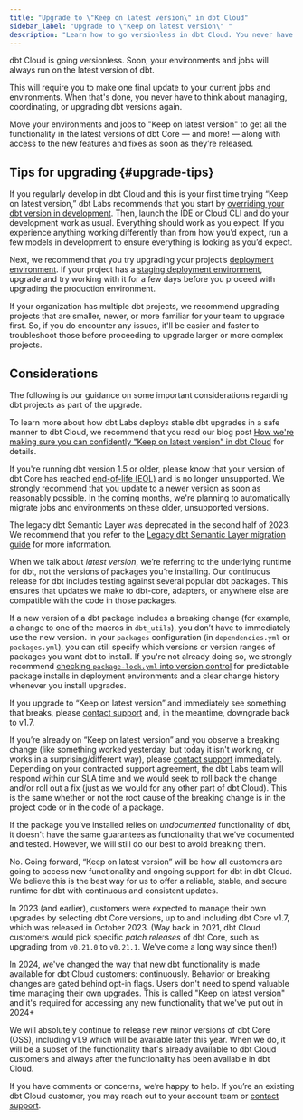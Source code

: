 ```yaml
---
title: "Upgrade to \"Keep on latest version\" in dbt Cloud"
sidebar_label: "Upgrade to \"Keep on latest version\" "
description: "Learn how to go versionless in dbt Cloud. You never have to perform an upgrade again. Plus, you'll be able to access new features and enhancements as soon as they become available. "
---
```


dbt Cloud is going versionless. Soon, your environments and jobs will always run on the latest version of dbt.

This will require you to make one final update to your current jobs and environments. When that's done, you never have to think about managing, coordinating, or upgrading dbt versions again.

Move your environments and jobs to "Keep on latest version" to get all the functionality in the latest versions of dbt Core &mdash; and more! &mdash; along with access to the new features and fixes as soon as they’re released.

## Tips for upgrading {#upgrade-tips}

If you regularly develop in dbt Cloud and this is your first time trying “Keep on latest version,” dbt Labs recommends that you start by [overriding your dbt version in development](/docs/dbt-versions/upgrade-dbt-version-in-cloud#override-dbt-version). Then, launch the IDE or Cloud CLI and do your development work as usual. Everything should work as you expect. If you experience anything working differently than from how you’d expect, run a few models in development to ensure everything is looking as you’d expect.

Next, we recommend that you try upgrading your project’s [deployment environment](/docs/dbt-versions/upgrade-dbt-version-in-cloud#environments). If your project has a [staging deployment environment](/docs/deploy/deploy-environments#staging-environment), upgrade and try working with it for a few days before you proceed with upgrading the production environment. 

If your organization has multiple dbt projects, we recommend upgrading projects that are smaller, newer, or more familiar for your team to upgrade first. So, if you do encounter any issues, it'll be easier and faster to troubleshoot those before proceeding to upgrade larger or more complex projects.

## Considerations

The following is our guidance on some important considerations regarding dbt projects as part of the upgrade. 

To learn more about how dbt Labs deploys stable dbt upgrades in a safe manner to dbt Cloud, we recommend that you read our blog post [How we're making sure you can confidently "Keep on latest version" in dbt Cloud](https://docs.getdbt.com/blog/latest-dbt-stability) for details.

<Expandable alt_header="I'm using an old version of dbt. What should I do?" >

If you're running dbt version 1.5 or older, please know that your version of dbt Core has reached [end-of-life (EOL)](/docs/dbt-versions/core#eol-version-support) and is no longer unsupported. We strongly recommend that you update to a newer version as soon as reasonably possible. In the coming months, we're planning to automatically migrate jobs and environments on these older, unsupported versions.

</Expandable>

<Expandable alt_header="I'm using the legacy metrics definitions from dbt Core version ≤1.5. What should I do?" >

The legacy dbt Semantic Layer was deprecated in the second half of 2023. We recommend that you refer to the [Legacy dbt Semantic Layer migration guide](/guides/sl-migration?step=1) for more information.

</Expandable>

<Expandable alt_header="What about breaking changes to packages (maintained by dbt Labs or by others)?" >

When we talk about _latest version_, we’re referring to the underlying runtime for dbt, not the versions of packages you’re installing. Our continuous release for dbt includes testing against several popular dbt packages. This ensures that updates we make to dbt-core, adapters, or anywhere else are compatible with the code in those packages.

If a new version of a dbt package includes a breaking change (for example, a change to one of the macros in `dbt_utils`), you don’t have to immediately use the new version. In your `packages` configuration (in `dependencies.yml` or  `packages.yml`), you can still specify which versions or version ranges of packages you want dbt to install. If you're not already doing so, we strongly recommend [checking `package-lock.yml` into version control](/reference/commands/deps#predictable-package-installs) for predictable package installs in deployment environments and a clear change history whenever you install upgrades.

If you upgrade to “Keep on latest version” and immediately see something that breaks, please [contact support](/docs/dbt-support#dbt-cloud-support) and, in the meantime, downgrade back to v1.7.

If you’re already on “Keep on latest version” and you observe a breaking change (like something worked yesterday, but today it isn't working, or works in a surprising/different way), please [contact support](/docs/dbt-support#dbt-cloud-support) immediately. Depending on your contracted support agreement, the dbt Labs team will respond within our SLA time and we would seek to roll back the change and/or roll out a fix (just as we would for any other part of dbt Cloud). This is the same whether or not the root cause of the breaking change is in the project code or in the code of a package.

If the package you’ve installed relies on _undocumented_ functionality of dbt, it doesn't have the same guarantees as functionality that we’ve documented and tested. However, we will still do our best to avoid breaking them.

</Expandable>

<Expandable alt_header="I see that dbt Core version 1.8 was released in April 2024. Will a version 1.8 become available in dbt Cloud?" >

No. Going forward, “Keep on latest version” will be how all customers are going to access new functionality and ongoing support for dbt in dbt Cloud. We believe this is the best way for us to offer a reliable, stable, and secure runtime for dbt with continuous and consistent updates.

In 2023 (and earlier), customers were expected to manage their own upgrades by selecting dbt Core versions, up to and including dbt Core v1.7, which was released in October 2023. (Way back in 2021, dbt Cloud customers would pick specific _patch releases_ of dbt Core, such as upgrading from `v0.21.0` to `v0.21.1`. We’ve come a long way since then!)

In 2024, we've changed the way that new dbt functionality is made available for dbt Cloud customers: continuously. Behavior or breaking changes are gated behind opt-in flags. Users don't need to spend valuable time managing their own upgrades. This is called "Keep on latest version" and it's required for accessing any new functionality that we've put out in 2024+

We will absolutely continue to release new minor versions of dbt Core (OSS), including v1.9 which will be available later this year. When we do, it will be a subset of the functionality that's already available to dbt Cloud customers and always after the functionality has been available in dbt Cloud.

If you have comments or concerns, we’re happy to help. If you’re an existing dbt Cloud customer, you may reach out to your account team or [contact support](/docs/dbt-support#dbt-cloud-support).

</Expandable>